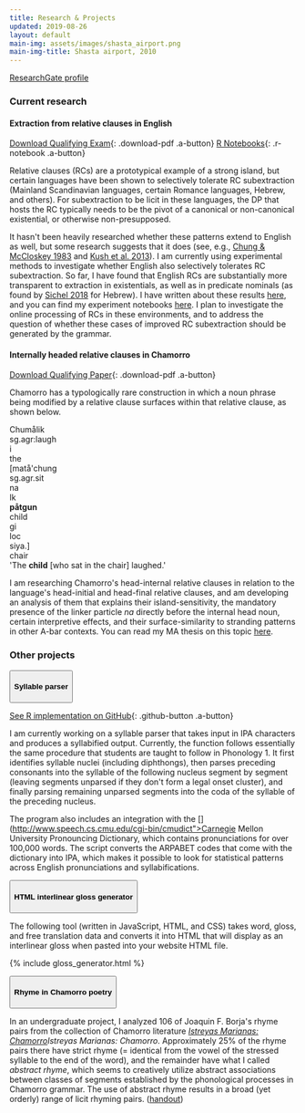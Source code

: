 ```yaml
---
title: Research & Projects
updated: 2019-08-26
layout: default
main-img: assets/images/shasta_airport.png
main-img-title: Shasta airport, 2010
---
```


<div class="buttonspace">
    <a href="https://www.researchgate.net/profile/Jake_Vincent4" class="rg-button a-button">ResearchGate profile</a>
</div>

### Current research
<div class="sectionnolist" markdown="1">

#### Extraction from relative clauses in English
[Download Qualifying Exam](assets/documents/jwv_rc_subext_eng.pdf){: .download-pdf .a-button} [R Notebooks](notebooks.html){: .r-notebook .a-button}

Relative clauses (RCs) are a prototypical example of a strong island, but certain languages have been shown to selectively tolerate RC subextraction (Mainland Scandinavian languages, certain Romance languages, Hebrew, and others). For subextraction to be licit in these languages, the DP that hosts the RC typically needs to be the pivot of a canonical or non-canonical existential, or otherwise non-presupposed.
						
It hasn't been heavily researched whether these patterns extend to English as well, but some research suggests that it does (see, e.g., [Chung & McCloskey 1983](http://www.jstor.org/stable/4178357) and [Kush et al. 2013](https://books.google.com/books?hl=en&lr=&id=DUAIAQAAQBAJ&oi=fnd&pg=PA239&dq=kush+microvariation+in+islands&ots=0ABychxQnB&sig=pgZvVqUa2JsscxB_D05KuZ9fSt8#v=onepage&q=kush%20microvariation%20in%20islands&f=false)). I am currently using experimental methods to investigate whether English also selectively tolerates RC subextraction. So far, I have found that English RCs are substantially more transparent to extraction in existentials, as well as in predicate nominals (as found by [Sichel 2018](https://muse.jhu.edu/article/690046/pdf?casa_token=wBovu7pEZL4AAAAA:LnyFnb7FGW7T2e9nR6rx_UTE_-qQAHXBSaYbTjXJtR2KEVyCYlXZ7JrQEPMfIEuxqKNf9Otung) for Hebrew). I have written about these results [here](assets/documents/jwv_rc_subext_eng.pdf), and you can find my experiment notebooks [here](notebooks.html). I plan to investigate the online processing of RCs in these environments, and to address the question of whether these cases of improved RC subextraction should be generated by the grammar.

#### Internally headed relative clauses in Chamorro
[Download Qualifying Paper](https://cloudfront.escholarship.org/dist/prd/content/qt0jq7096r/qt0jq7096r.pdf?t=p3qtng){: .download-pdf .a-button}

Chamorro has a typologically rare construction in which a noun phrase being modified by a relative clause surfaces within that relative clause, as shown below.

<div class="example">
    <div class="all-align-units">
        <div class="align-unit">
            <div class="word">Chum&aring;lik</div>
            <div class="gloss"><span>sg.agr</span>:laugh</div>
        </div>
        <div class="align-unit">
            <div class="word">i</div>
            <div class="gloss">the</div>
        </div>
        <div class="align-unit">
            <div class="word">[mat&aring;'chung</div>
            <div class="gloss"><span>sg.agr</span>.sit</div>
        </div>
        <div class="align-unit">
            <div class="word">na</div>
            <div class="gloss"><span>lk</span></div>
        </div>
        <div class="align-unit">
            <div class="word"><b>p&aring;tgun</b></div>
            <div class="gloss">child</div>
        </div>
        <div class="align-unit">
            <div class="word">gi</div>
            <div class="gloss"><span>loc</span></div>
        </div>
        <div class="align-unit">
            <div class="word">siya.]</div>
            <div class="gloss">chair</div>
        </div>
    </div>
    <div class="free-transl">
        'The <b>child</b> [who sat in the chair] laughed.'
    </div>
</div>

I am researching Chamorro's head-internal relative clauses in relation to the language's head-initial and head-final relative clauses, and am developing an analysis of them that explains their island-sensitivity, the mandatory presence of the linker particle *na* directly before the internal head noun, certain interpretive effects, and their surface-similarity to stranding patterns in other A-bar contexts. You can read my MA thesis on this topic [here](https://cloudfront.escholarship.org/dist/prd/content/qt0jq7096r/qt0jq7096r.pdf?t=p3qtng).
</div>

### Other projects

<div class="sectionnolist">
<button class="expand-btn"><h4>Syllable parser</h4></button>
<div class="expand-content" markdown="1">

[See R implementation on GitHub](https://github.com/jakewvincent/R-syllable-parser){: .github-button .a-button}

I am currently working on a syllable parser that takes input in IPA characters and produces a syllabified output. Currently, the function follows essentially the same procedure that students are taught to follow in Phonology 1. It first identifies syllable nuclei (including diphthongs), then parses preceding consonants into the syllable of the following nucleus segment by segment (leaving segments unparsed if they don't form a legal onset cluster), and finally parsing remaining unparsed segments into the coda of the syllable of the preceding nucleus.

The program also includes an integration with the [](http://www.speech.cs.cmu.edu/cgi-bin/cmudict">Carnegie Mellon University Pronouncing Dictionary, which contains pronunciations for over 100,000 words. The script converts the ARPABET codes that come with the dictionary into IPA, which makes it possible to look for statistical patterns across English pronunciations and syllabifications.

</div>

<button class="expand-btn"><h4>HTML interlinear gloss generator</h4></button>
<div class="expand-content" markdown="1">

The following tool (written in JavaScript, HTML, and CSS) takes word, gloss, and free translation data and converts it into HTML that will display as an interlinear gloss when pasted into your website HTML file.

{% include gloss_generator.html %}

</div>

<button class="expand-btn"><h4>Rhyme in Chamorro poetry</h4></button>
<div class="expand-content" markdown="1">

In an undergraduate project, I analyzed 106 of Joaquin F. Borja's rhyme pairs from the collection of Chamorro literature *[Istreyas Marianas: Chamorro](http://books.google.com/books/about/Estreyas_Marianas.html?id=1oAmAQAAIAAJ)Istreyas Marianas: Chamorro*. Approximately 25% of the rhyme pairs there have strict rhyme (= identical from the vowel of the stressed syllable to the end of the word), and the remainder have what I called *abstract rhyme*, which seems to creatively utilize abstract associations between classes of segments established by the phonological processes in Chamorro grammar. The use of abstract rhyme results in a broad (yet orderly) range of licit rhyming pairs. ([handout](documents/champohandout.pdf))

</div>
</div>

<script src="assets/scripts/expand.js"></script>